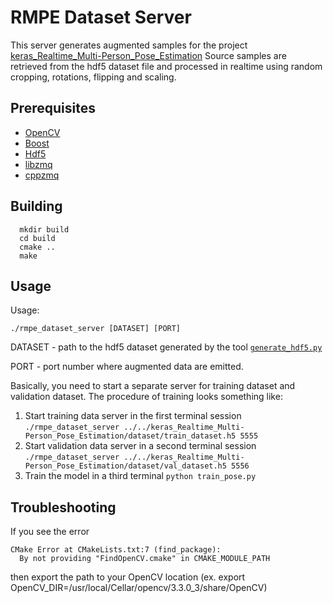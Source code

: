 # RMPE Dataset Server

This server generates augmented samples for the project [keras_Realtime_Multi-Person_Pose_Estimation](https://github.com/michalfaber/keras_Realtime_Multi-Person_Pose_Estimation)
Source samples are retrieved from the hdf5 dataset file and processed in realtime using random cropping, rotations, flipping and scaling.

## Prerequisites

- [OpenCV](https://github.com/opencv/opencv/releases/tag/3.3.0)
- [Boost](http://www.boost.org)
- [Hdf5](https://support.hdfgroup.org/HDF5/release/obtain5.html)
- [libzmq](https://github.com/zeromq/libzmq)
- [cppzmq](http://zeromq.org/bindings:cpp)

## Building

```
  mkdir build
  cd build
  cmake ..
  make
```

## Usage

Usage:
```
./rmpe_dataset_server [DATASET] [PORT]
```

DATASET - path to the hdf5 dataset generated by the tool [`generate_hdf5.py`](https://github.com/michalfaber/keras_Realtime_Multi-Person_Pose_Estimation/blob/master/training/generate_hdf5.py)

PORT - port number where augmented data are emitted.

Basically, you need to start a separate server for training dataset and validation dataset.
The procedure of training looks something like:

1. Start training data server in the first terminal session
`./rmpe_dataset_server ../../keras_Realtime_Multi-Person_Pose_Estimation/dataset/train_dataset.h5 5555`
2. Start validation data server in a second terminal session
`./rmpe_dataset_server ../../keras_Realtime_Multi-Person_Pose_Estimation/dataset/val_dataset.h5 5556`
3. Train the model in a third terminal
`python train_pose.py`

## Troubleshooting

If you see the error
```
CMake Error at CMakeLists.txt:7 (find_package):
  By not providing "FindOpenCV.cmake" in CMAKE_MODULE_PATH
```

then export the path to your OpenCV location (ex. export OpenCV_DIR=/usr/local/Cellar/opencv/3.3.0_3/share/OpenCV)